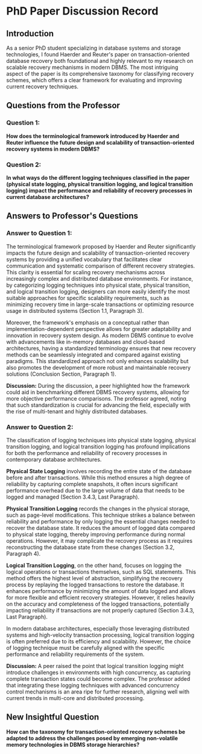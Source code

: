 # PhD Paper Discussion Record

## Introduction

As a senior PhD student specializing in database systems and storage technologies, I found Haerder and Reuter's paper on transaction-oriented database recovery both foundational and highly relevant to my research on scalable recovery mechanisms in modern DBMS. The most intriguing aspect of the paper is its comprehensive taxonomy for classifying recovery schemes, which offers a clear framework for evaluating and improving current recovery techniques.

## Questions from the Professor

### Question 1:
**How does the terminological framework introduced by Haerder and Reuter influence the future design and scalability of transaction-oriented recovery systems in modern DBMS?**

### Question 2:
**In what ways do the different logging techniques classified in the paper (physical state logging, physical transition logging, and logical transition logging) impact the performance and reliability of recovery processes in current database architectures?**

## Answers to Professor's Questions

### Answer to Question 1:

The terminological framework proposed by Haerder and Reuter significantly impacts the future design and scalability of transaction-oriented recovery systems by providing a unified vocabulary that facilitates clear communication and systematic comparison of different recovery strategies. This clarity is essential for scaling recovery mechanisms across increasingly complex and distributed database environments. For instance, by categorizing logging techniques into physical state, physical transition, and logical transition logging, designers can more easily identify the most suitable approaches for specific scalability requirements, such as minimizing recovery time in large-scale transactions or optimizing resource usage in distributed systems (Section 1.1, Paragraph 3).

Moreover, the framework's emphasis on a conceptual rather than implementation-dependent perspective allows for greater adaptability and innovation in recovery system design. As modern DBMS continue to evolve with advancements like in-memory databases and cloud-based architectures, having a standardized terminology ensures that new recovery methods can be seamlessly integrated and compared against existing paradigms. This standardized approach not only enhances scalability but also promotes the development of more robust and maintainable recovery solutions (Conclusion Section, Paragraph 1).

**Discussion:**
During the discussion, a peer highlighted how the framework could aid in benchmarking different DBMS recovery systems, allowing for more objective performance comparisons. The professor agreed, noting that such standardization is crucial for advancing the field, especially with the rise of multi-tenant and highly distributed databases.

### Answer to Question 2:

The classification of logging techniques into physical state logging, physical transition logging, and logical transition logging has profound implications for both the performance and reliability of recovery processes in contemporary database architectures. 

**Physical State Logging** involves recording the entire state of the database before and after transactions. While this method ensures a high degree of reliability by capturing complete snapshots, it often incurs significant performance overhead due to the large volume of data that needs to be logged and managed (Section 3.4.3, Last Paragraph).

**Physical Transition Logging** records the changes in the physical storage, such as page-level modifications. This technique strikes a balance between reliability and performance by only logging the essential changes needed to recover the database state. It reduces the amount of logged data compared to physical state logging, thereby improving performance during normal operations. However, it may complicate the recovery process as it requires reconstructing the database state from these changes (Section 3.2, Paragraph 4).

**Logical Transition Logging**, on the other hand, focuses on logging the logical operations or transactions themselves, such as SQL statements. This method offers the highest level of abstraction, simplifying the recovery process by replaying the logged transactions to restore the database. It enhances performance by minimizing the amount of data logged and allows for more flexible and efficient recovery strategies. However, it relies heavily on the accuracy and completeness of the logged transactions, potentially impacting reliability if transactions are not properly captured (Section 3.4.3, Last Paragraph).

In modern database architectures, especially those leveraging distributed systems and high-velocity transaction processing, logical transition logging is often preferred due to its efficiency and scalability. However, the choice of logging technique must be carefully aligned with the specific performance and reliability requirements of the system.

**Discussion:**
A peer raised the point that logical transition logging might introduce challenges in environments with high concurrency, as capturing complete transaction states could become complex. The professor added that integrating these logging techniques with advanced concurrency control mechanisms is an area ripe for further research, aligning well with current trends in multi-core and distributed processing.

## New Insightful Question

**How can the taxonomy for transaction-oriented recovery schemes be adapted to address the challenges posed by emerging non-volatile memory technologies in DBMS storage hierarchies?**